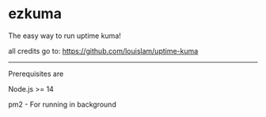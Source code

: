 # ezkuma
The easy way to run uptime kuma!

all credits go to: https://github.com/louislam/uptime-kuma

---
Prerequisites are

Node.js >= 14

pm2 - For running in background
